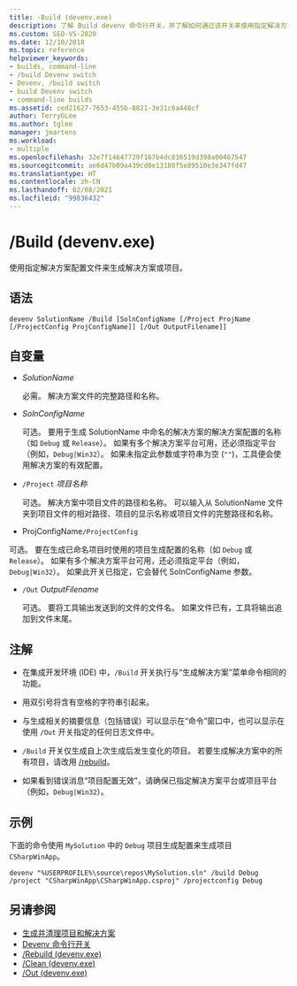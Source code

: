 ```yaml
---
title: -Build (devenv.exe)
description: 了解 Build devenv 命令行开关，并了解如何通过该开关来使用指定解决方案配置文件生成解决方案或项目。
ms.custom: SEO-VS-2020
ms.date: 12/10/2018
ms.topic: reference
helpviewer_keywords:
- builds, command-line
- /build Devenv switch
- Devenv, /build switch
- build Devenv switch
- command-line builds
ms.assetid: ced21627-7653-455b-8821-3e31c6a448cf
author: TerryGLee
ms.author: tglee
manager: jmartens
ms.workload:
- multiple
ms.openlocfilehash: 32e7f14647729f167b4dc816519d398a00467547
ms.sourcegitcommit: ae6d47b09a439cd0e13180f5e89510e3e347fd47
ms.translationtype: HT
ms.contentlocale: zh-CN
ms.lasthandoff: 02/08/2021
ms.locfileid: "99836432"
---
```

# <a name="build-devenvexe"></a>/Build (devenv.exe)

使用指定解决方案配置文件来生成解决方案或项目。

## <a name="syntax"></a>语法

```shell
devenv SolutionName /Build [SolnConfigName [/Project ProjName [/ProjectConfig ProjConfigName]] [/Out OutputFilename]]
```

## <a name="arguments"></a>自变量

- *SolutionName*

  必需。 解决方案文件的完整路径和名称。

- *SolnConfigName*

  可选。 要用于生成 SolutionName 中命名的解决方案的解决方案配置的名称（如 `Debug` 或 `Release`）。 如果有多个解决方案平台可用，还必须指定平台（例如，`Debug|Win32`）。 如果未指定此参数或字符串为空 (`""`)，工具便会使用解决方案的有效配置。

- `/Project` *项目名称*

  可选。 解决方案中项目文件的路径和名称。 可以输入从 SolutionName 文件夹到项目文件的相对路径、项目的显示名称或项目文件的完整路径和名称。

-  ProjConfigName`/ProjectConfig` 

  可选。 要在生成已命名项目时使用的项目生成配置的名称（如 `Debug` 或 `Release`）。 如果有多个解决方案平台可用，还必须指定平台（例如，`Debug|Win32`）。 如果此开关已指定，它会替代 SolnConfigName 参数。

- `/Out` *OutputFilename*

  可选。 要将工具输出发送到的文件的文件名。 如果文件已有，工具将输出追加到文件末尾。

## <a name="remarks"></a>注解

- 在集成开发环境 (IDE) 中，`/Build` 开关执行与“生成解决方案”菜单命令相同的功能。

- 用双引号将含有空格的字符串引起来。

- 与生成相关的摘要信息（包括错误）可以显示在“命令”窗口中，也可以显示在使用 `/Out` 开关指定的任何日志文件中。

- `/Build` 开关仅生成自上次生成后发生变化的项目。 若要生成解决方案中的所有项目，请改用 [/rebuild](../../ide/reference/rebuild-devenv-exe.md)。

- 如果看到错误消息“项目配置无效”，请确保已指定解决方案平台或项目平台（例如，`Debug|Win32`）。

## <a name="example"></a>示例

下面的命令使用 `MySolution` 中的 `Debug` 项目生成配置来生成项目 `CSharpWinApp`。

```shell
devenv "%USERPROFILE%\source\repos\MySolution.sln" /build Debug /project "CSharpWinApp\CSharpWinApp.csproj" /projectconfig Debug
```

## <a name="see-also"></a>另请参阅

- [生成并清理项目和解决方案](../../ide/building-and-cleaning-projects-and-solutions-in-visual-studio.md)
- [Devenv 命令行开关](../../ide/reference/devenv-command-line-switches.md)
- [/Rebuild (devenv.exe)](../../ide/reference/rebuild-devenv-exe.md)
- [/Clean (devenv.exe)](../../ide/reference/clean-devenv-exe.md)
- [/Out (devenv.exe)](../../ide/reference/out-devenv-exe.md)

